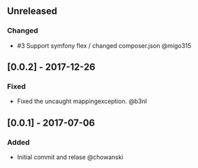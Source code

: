 ## Unreleased
### Changed
- \#3 Support symfony flex / changed composer.json @migo315

## [0.0.2] - 2017-12-26
### Fixed
- Fixed the uncaught mappingexception. @b3nl

## [0.0.1] - 2017-07-06
### Added
- Initial commit and relase @chowanski